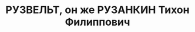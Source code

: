 ---
title: РУЗВЕЛЬТ, он же РУЗАНКИН Тихон Филиппович
description: "Род. в 1869. Проживал: г. Орск. Главврач эпидембольницы \n  Приговор:\
  \ ВК ВС СССР, 02.02.1938 – ВМН. \n  Реабилитирован июль 1957"
---